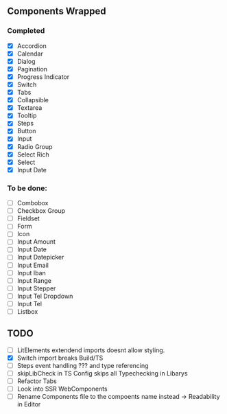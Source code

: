 ## Components Wrapped

### Completed

- [x] Accordion
- [x] Calendar
- [x] Dialog
- [x] Pagination
- [x] Progress Indicator
- [x] Switch
- [x] Tabs
- [x] Collapsible
- [x] Textarea
- [x] Tooltip
- [x] Steps
- [x] Button
- [x] Input
- [x] Radio Group
- [x] Select Rich
- [x] Select
- [x] Input Date

### To be done:

- [ ] Combobox
- [ ] Checkbox Group
- [ ] Fieldset
- [ ] Form
- [ ] Icon
- [ ] Input Amount
- [ ] Input Date
- [ ] Input Datepicker
- [ ] Input Email
- [ ] Input Iban
- [ ] Input Range
- [ ] Input Stepper
- [ ] Input Tel Dropdown
- [ ] Input Tel
- [ ] Listbox

## TODO

- [ ] LitElements extendend imports doesnt allow styling.
- [x] Switch import breaks Build/TS
- [ ] Steps event handling ??? and type referencing
- [ ] skipLibCheck in TS Config skips all Typechecking in Libarys
- [ ] Refactor Tabs
- [ ] Look into SSR WebComponents
- [ ] Rename Components file to the compoents name instead -> Readability in Editor
